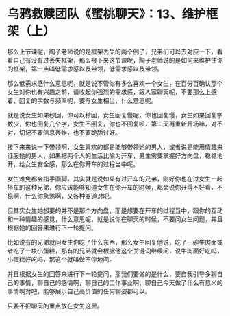 # 乌鸦救赎团队《蜜桃聊天》：13、维护框架（上）

那么上节课呢，陶子老师说的是框架丢失的两个例子，兄弟们可以去对应一下，看看自己有没有过丢失框架，那么接下来这节课呢，陶子老师说的是如何来维护住你的框架，第一点叫低需求感以及带领，低需求感以及带领。

那么低需求感什么意思呢，就是说不管你有多么喜欢一个女生，在百分百确认那个女生对你也有兴趣之前，请收起你强烈的需求感，跟人家聊天呢，不要那么上感着，回复的字数与频率呢，要与女生相当，什么意思呢。

就是说女生如果秒回，你可以秒回，女生回复慢呢，你也回复慢，女生如果回复字数少，你也回复几个字，女生不回复，你也不回复呗，第二天再重新开场嘛，对不对，切记不要信息轰炸，也不要跪舔讨好。

接下来来说一下带领啊，女生喜欢的都是能够带领她的男人，或者说是能用情趣来征服她的男人，如果把两个人的生活比喻为开车，男生需要掌握好方向盘，稳稳地开，给女生安全感，那么在你开车的过程当中呢。

女生难免都会指手画脚，其实就是说如果有过开车的兄弟，刚好你也在过女生一起搭车的这种兄弟，你应该能够知道女生在你开车的时候，都会说你开得不好看，不稳啊，什么你急煞啊，又各种变道对吧。

但其实女生她想要的并不是那个方向盘，而是想要在开车的过程当中，跟你的互动和一种情趣的感觉，什么意思呢，就是说你在聊天的时候，不要问女生问题，并且根据她的回答来进行下一轮提问。

比如说有的兄弟就问女生你吃了什么东西，那么女生回复他说，吃了一碗牛肉面或者吃了一块小蛋糕，那有的兄弟就会根据他这个关键词继续问，说牛肉面好吃吗，小蛋糕好吃吗，那这个就叫做不停地问。

并且根据女生的回答来进行下一轮提问，那我们要做的是什么，要自我引导多聊自己的事情，聊自己的感情啊，聊自己的工作事业啊，聊自己今天做了什么有意义的事情啊对吧，能够展示自己高价值的任何聊姿都可以。

只要不把聊天的重点放在女生这里。